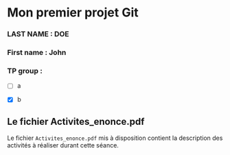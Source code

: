 # Mon premier projet Git

### LAST NAME : DOE
### First name : John
### TP group :
- [ ] a
- [x] b


## Le fichier Activites_enonce.pdf

Le fichier `Activites_enonce.pdf` mis à disposition contient la description des activités à réaliser durant cette séance.




